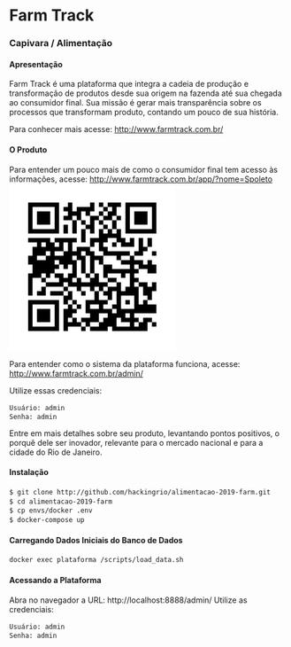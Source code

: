 # Farm Track
### Capivara / Alimentação

#### Apresentação

Farm Track é uma plataforma que integra a cadeia de produção e transformação de produtos desde sua origem na fazenda até sua chegada ao consumidor final.
Sua missão é gerar mais transparência sobre os processos que transformam produto, contando um pouco de sua história.

Para conhecer mais acesse: http://www.farmtrack.com.br/

#### O Produto

Para entender um pouco mais de como o consumidor final tem acesso às informações, acesse: http://www.farmtrack.com.br/app/?nome=Spoleto
![picture](project/site/qr_code.png)

Para entender como o sistema da plataforma funciona, acesse: http://www.farmtrack.com.br/admin/

Utilize essas credenciais:
```
Usuário: admin
Senha: admin
```
Entre em mais detalhes sobre seu produto, levantando pontos positivos, o porquê dele ser inovador, relevante para o mercado nacional e para a cidade do Rio de Janeiro.

#### Instalação

```sh
$ git clone http://github.com/hackingrio/alimentacao-2019-farm.git
$ cd alimentacao-2019-farm
$ cp envs/docker .env
$ docker-compose up
```
#### Carregando Dados Iniciais do Banco de Dados

```sh
docker exec plataforma /scripts/load_data.sh
```

#### Acessando a Plataforma
Abra no navegador a URL: http://localhost:8888/admin/
Utilize as credenciais:
```
Usuário: admin
Senha: admin
```